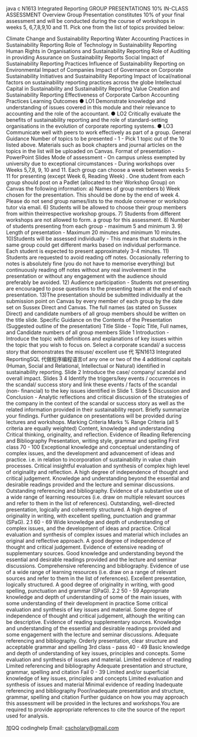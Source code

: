java c N1613 Integrated Reporting GROUP PRESENTATIONS 10% IN-CLASS ASSESSMENT Overview Group Presentation constitutes 10% of your final assessment and will be conducted during the course of workshops in weeks 5, 6,7,8,9,10 and 11. Pick one from the list of topics provided below:

Climate Change and Sustainability Reporting
Water Accounting Practices in Sustainability Reporting
Role of Technology in Sustainability Reporting
Human Rights in Organisations and Sustainability Reporting
Role of Auditing in providing Assurance on Sustainability Reports
Social Impact of Sustainability Reporting Practices
Influence of Sustainability Reporting on Environmental Impact of Companies
Impact of Governance on Corporate Sustainability Initiatives and Sustainability Reporting
Impact of local/national factors on sustainability reporting practices across the globe
Intellectual Capital in Sustainability and Sustainability Reporting
Value Creation and Sustainability Reporting
Effectiveness of Corporate Carbon Accounting Practices Learning Outcomes ● LO1 Demonstrate knowledge and understanding of issues covered in this module and their relevance to accounting and the role of the accountant. ● LO2 Critically evaluate the benefits of sustainability reporting and the role of standard-setting organisations in the evolution of corporate reporting systems. ● LO3 Communicate well with peers to work effectively as part of a group. General Guidance
 Number   of   topics   to   be   presented   -   1 -   Pick   1   topic   out   of   the   10   listed   above.
 Materials such as   book chapters   and   journal articles   on the topics   in   the   list will   be   uploaded   on   Canvas.
 Format of presentation -   PowerPoint Slides
 Mode of assessment - On campus   unless   exempted by   university due to exceptional circumstances   -   During   workshops   over Weeks   5,7,8,   9,   10 and   11.
 Each   group   can   choose   a   week   between weeks 5-11 for   presenting   (except   Week   6, Reading   Week)   . One student from each group should post on a Padlet (allocated to their Workshop Group) on Canvas the following information: 
a) Names of group members b) Week chosen for the presentation. This should be done by the end of week 4. Please do not send group names/lists to the module convener or workshop tutor via email. 6) Students will be allowed to choose their group members from within theirrespective workshop groups. 7) Students from different workshops are not allowed to form. a group for this assessment. 8) Number of students presenting from each group - maximum 5 and minimum 3. 9) Length of presentation - Maximum 20 minutes and minimum 10 minutes. 10)Students will be assessed individually - This means that students in the same group could get different marks based on individual performance. Each student is expected to present approximately 3-4 minutes. 11) Students are requested to avoid reading off notes. Occasionally referring to notes is absolutely fine (you do not have to memorise everything) but continuously reading off notes without any real involvement in the presentation or without any engagement with the audience should preferably be avoided. 12) Audience participation - Students not presenting are encouraged to pose questions to the presenting team at the end of each presentation. 13)The presentation should be submitted individually at the submission point on Canvas by every member of each group by the date set on Sussex Direct and Canvas. The full names (as stated on Sussex Direct) and candidate numbers of all group members should be written on the title slide. Specific Guidance on the Contents of the Presentation (Suggested outline of the presentation) Title Slide - Topic Title, Full names, and Candidate numbers of all group members Slide 1 Introduction - Introduce the topic with definitions and explanations of key issues within the topic that you wish to focus on. Select a corporate scandal/ a success story that demonstrates the misuse/ excellent use 代 写N1613 Integrated ReportingSQL 代做程序编程语言of any one or two of the 4 additional capitals (Human, Social and Relational, Intellectual or Natural) identified in sustainability reporting.
Slide 2 Introduce the case/ company/ scandal and overall impact. Slides 3 4 Identify the triggers/key events / occurrences in the scandal/ success story and link these events / facts of the scandal (non- financial) to the key issues identified in Slide 1. Slide 5 Discussion and Conclusion - Analytic reflections and critical discussion of the strategies of the company in the context of the scandal or success story as well as the related information provided in their sustainability report. Briefly summarize your findings. Further guidance on presentations will be provided during lectures and workshops. Marking Criteria Marks % Range Criteria (all 5 criteria are equally weighted) Content, knowledge and understanding Critical thinking, originality, and reflection. Evidence of Reading Referencing and Bibliography Presentation, writing style, grammar and spelling First class 70 - 100 Exceptional knowledge and conceptual understanding of complex issues, and the development and advancement of ideas and practice. i.e. in relation to incorporation of sustainability in value chain processes. Critical insightful evaluation and synthesis of complex high level of originality and reflection. A high degree of independence of thought and critical judgement. Knowledge and understanding beyond the essential and desirable readings provided and the lecture and seminar discussions. Outstanding referencing and bibliography. Evidence of a substantive use of a wide range of learning resources (i.e. draw on multiple relevant sources and refer to them in the list of references). Outstanding, well-directed presentation, logically and coherently structured. A high degree of originality in writing, with excellent spelling, punctuation and grammar (SPaG). 2.1 60 - 69 Wide knowledge and depth of understanding of complex issues, and the development of ideas and practice. Critical evaluation and synthesis of complex issues and material which includes an original and reflective approach. A good degree of independence of thought and critical judgement. Evidence of extensive reading of supplementary sources. Good knowledge and understanding beyond the essential and desirable readings provided and the lecture and seminar discussions. Comprehensive referencing and bibliography. Evidence of use of a wide range of learning resources (i.e. draw on a range of relevant sources and refer to them in the list of references). Excellent presentation, logically structured. A good degree of originality in writing, with good spelling, punctuation and grammar (SPaG). 2.2 50 - 59 Appropriate knowledge and depth of understanding of some of the main issues, with some understanding of their development in practice Some critical evaluation and synthesis of key issues and material. Some degree of independence of thought and critical judgement, although the writing can be descriptive. Evidence of reading supplementary sources. Knowledge and understanding of the essential and desirable readings provided and some engagement with the lecture and seminar discussions. Adequate referencing and bibliography. Orderly presentation, clear structure and acceptable grammar and spelling 3rd class - pass 40 - 49 Basic knowledge and depth of understanding of key issues, principles and concepts. Some evaluation and synthesis of issues and material. Limited evidence of reading Limited referencing and bibliography Adequate presentation and structure, grammar, spelling and citation Fail 0 - 39 Limited and/or superficial knowledge of key issues, principles and concepts Limited evaluation and synthesis of issues and material Minimal evidence of reading Inadequate referencing and bibliography Poor/inadequate presentation and structure, grammar, spelling and citation Further guidance on how you may approach this assessment will be provided in the lectures and workshops.You are required to provide appropriate references to cite the source of the report used for analysis.

   加QQ codinghelp Email: cscholary@gmail.com
